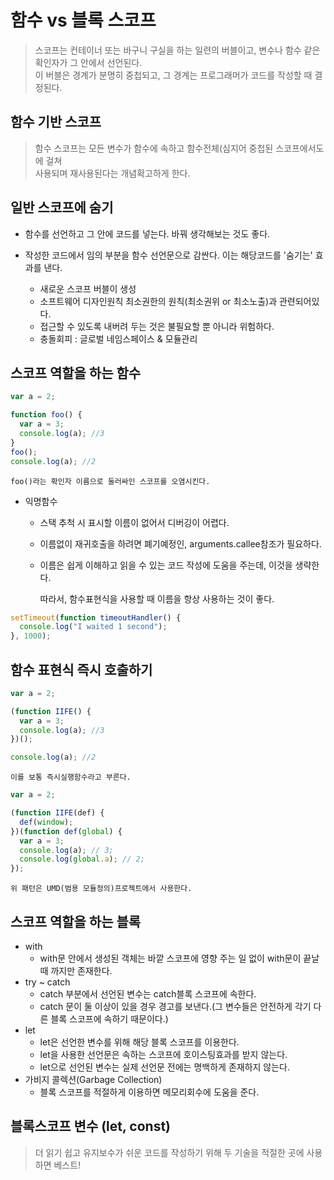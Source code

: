 # 함수 vs 블록 스코프

> 스코프는 컨테이너 또는 바구니 구실을 하는 일련의 버블이고, 변수나 함수 같은 확인자가 그 안에서 선언된다.  
> 이 버블은 경계가 분명히 중첩되고, 그 경계는 프로그래머가 코드를 작성할 때 결정된다.

## 함수 기반 스코프

> 함수 스코프는 모든 변수가 함수에 속하고 함수전체(심지어 중첩된 스코프에서도에 걸쳐  
> 사용되며 재사용된다는 개념확고하게 한다.

## 일반 스코프에 숨기

- 함수를 선언하고 그 안에 코드를 넣는다. 바꿔 생각해보는 것도 좋다.
- 작성한 코드에서 임의 부분을 함수 선언문으로 감싼다. 이는 해당코드를 '숨기는' 효과를 낸다.

  - 새로운 스코프 버블이 생성
  - 소프트웨어 디자인원칙 최소권한의 원칙(최소권위 or 최소노출)과 관련되어있다.
  - 접근할 수 있도록 내버려 두는 것은 불필요할 뿐 아니라 위험하다.
  - 충돌회피 : 글로벌 네임스페이스 & 모듈관리

## 스코프 역할을 하는 함수

```javascript
var a = 2;

function foo() {
  var a = 3;
  console.log(a); //3
}
foo();
console.log(a); //2
```

    foo()라는 확인자 이름으로 둘러싸인 스코프를 오염시킨다.

- 익명함수

  - 스택 추척 시 표시할 이름이 없어서 디버깅이 어렵다.
  - 이름없이 재귀호출을 하려면 폐기예정인, arguments.callee참조가 필요하다.
  - 이름은 쉽게 이해하고 읽을 수 있는 코드 작성에 도움을 주는데, 이것을 생략한다.

    따라서, 함수표현식을 사용할 때 이름을 항상 사용하는 것이 좋다.

```javascript
setTimeout(function timeoutHandler() {
  console.log("I waited 1 second");
}, 1000);
```

## 함수 표현식 즉시 호출하기

```javascript
var a = 2;

(function IIFE() {
  var a = 3;
  console.log(a); //3
})();

console.log(a); //2
```

    이를 보통 즉시실행함수라고 부른다.

```javascript
var a = 2;

(function IIFE(def) {
  def(window);
})(function def(global) {
  var a = 3;
  console.log(a); // 3;
  console.log(global.a); // 2;
});
```

    위 패턴은 UMD(범용 모듈정의)프로젝트에서 사용한다.

## 스코프 역할을 하는 블록

- with
  - with문 안에서 생성된 객체는 바깥 스코프에 영향 주는 일 없이 with문이 끝날때 까지만 존재한다.
- try ~ catch
  - catch 부분에서 선언된 변수는 catch블록 스코프에 속한다.
  - catch 문이 둘 이상이 있을 경우 경고를 보낸다.(그 변수들은 안전하게 각기 다른 블록 스코프에 속하기 때문이다.)
- let
  - let은 선언한 변수를 위해 해당 블록 스코프를 이용한다.
  - let을 사용한 선언문은 속하는 스코프에 호이스팅효과를 받지 않는다.
  - let으로 선언된 변수는 실제 선언문 전에는 명백하게 존재하지 않는다.
- 가비지 콜렉션(Garbage Collection)
  - 블록 스코프를 적절하게 이용하면 메모리회수에 도움을 준다.

## 블록스코프 변수 (let, const)

> 더 읽기 쉽고 유지보수가 쉬운 코드를 작성하기 위해 두 기술을 적절한 곳에 사용하면 베스트!

